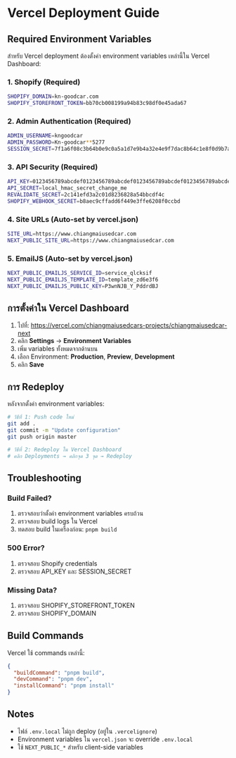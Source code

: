 # Vercel Deployment Guide

## Required Environment Variables

สำหรับ Vercel deployment ต้องตั้งค่า environment variables เหล่านี้ใน Vercel Dashboard:

### 1. Shopify (Required)

```bash
SHOPIFY_DOMAIN=kn-goodcar.com
SHOPIFY_STOREFRONT_TOKEN=bb70cb008199a94b83c98df0e45ada67
```

### 2. Admin Authentication (Required)

```bash
ADMIN_USERNAME=kngoodcar
ADMIN_PASSWORD=Kn-goodcar**5277
SESSION_SECRET=7f1a6f08c3b64b0e9c0a5a1d7e9b4a32e4e9f7dac8b64c1e8f0d9b7a6c5d4e3f
```

### 3. API Security (Required)

```bash
API_KEY=0123456789abcdef0123456789abcdef0123456789abcdef0123456789abcdef
API_SECRET=local_hmac_secret_change_me
REVALIDATE_SECRET=2c141efd3a2c01d8236828a54bbcdf4c
SHOPIFY_WEBHOOK_SECRET=b8aec9cffadd6f449e3ffe6208f0ccbd
```

### 4. Site URLs (Auto-set by vercel.json)

```bash
SITE_URL=https://www.chiangmaiusedcar.com
NEXT_PUBLIC_SITE_URL=https://www.chiangmaiusedcar.com
```

### 5. EmailJS (Auto-set by vercel.json)

```bash
NEXT_PUBLIC_EMAILJS_SERVICE_ID=service_qlcksif
NEXT_PUBLIC_EMAILJS_TEMPLATE_ID=template_zd6e3f6
NEXT_PUBLIC_EMAILJS_PUBLIC_KEY=P3wnNJB_Y_PddrdBJ
```

## การตั้งค่าใน Vercel Dashboard

1. ไปที่: https://vercel.com/chiangmaiusedcars-projects/chiangmaiusedcar-next
2. คลิก **Settings** → **Environment Variables**
3. เพิ่ม variables ทั้งหมดจากด้านบน
4. เลือก Environment: **Production**, **Preview**, **Development**
5. คลิก **Save**

## การ Redeploy

หลังจากตั้งค่า environment variables:

```bash
# วิธีที่ 1: Push code ใหม่
git add .
git commit -m "Update configuration"
git push origin master

# วิธีที่ 2: Redeploy ใน Vercel Dashboard
# คลิก Deployments → คลิกจุด 3 จุด → Redeploy
```

## Troubleshooting

### Build Failed?

1. ตรวจสอบว่าตั้งค่า environment variables ครบถ้วน
2. ตรวจสอบ build logs ใน Vercel
3. ทดสอบ build ในเครื่องก่อน: `pnpm build`

### 500 Error?

1. ตรวจสอบ Shopify credentials
2. ตรวจสอบ API_KEY และ SESSION_SECRET

### Missing Data?

1. ตรวจสอบ SHOPIFY_STOREFRONT_TOKEN
2. ตรวจสอบ SHOPIFY_DOMAIN

## Build Commands

Vercel ใช้ commands เหล่านี้:

```json
{
  "buildCommand": "pnpm build",
  "devCommand": "pnpm dev",
  "installCommand": "pnpm install"
}
```

## Notes

- ไฟล์ `.env.local` ไม่ถูก deploy (อยู่ใน `.vercelignore`)
- Environment variables ใน `vercel.json` จะ override `.env.local`
- ใช้ `NEXT_PUBLIC_*` สำหรับ client-side variables
